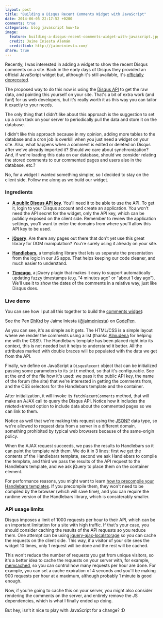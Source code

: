 ```yaml
---
layout: post
title: "Building a Disqus Recent Comments Widget with JavaScript"
date: 2014-06-05 22:17:52 +0200
comments: true
categories: blog javascript how-to
image:
  feature: building-a-disqus-recent-comments-widget-with-javascript.jpg
  credit: Jaime Iniesta Alemán
  creditlink: http://jaimeiniesta.com/
share: true
---
```


Recently, I was interested in adding a widget to show the recent Disqus comments on a site. Back in the early days of Disqus they provided an official JavaScript widget but, although it's still available, it's [officially deprecated](https://help.disqus.com/customer/portal/articles/1179651-widgets).

The proposed way to do this now is using the [Disqus API](https://disqus.com/api/docs/) to get the raw data, and painting this yourself on your site. That's a bit of extra work (and fun!) for us web developers, but it's really worth it as this way you can tailor it exactly to your needs.

The only thing that I didn't like about this approach is the suggestion to set up a cron task on your server to periodically pull the data and store it on the database.

I didn't like this approach because in my opinion, adding more tables to the database and a cron job is overkill when you just need a widget on your site. Also, what happens when a comment is edited or deleted on Disqus after we've already imported it? Should we care about synchronization? And, if we're loading this data on our database, should we consider relating the stored comments to our commented pages and users also in the database, etc.?

No, for a widget I wanted something simpler, so I decided to stay on the client side. Follow me along as we build our widget.

### Ingredients

* **[A public Disqus API key](https://disqus.com/api/applications/)**. You'll need it to be able to use the API. To get it, login to your Disqus account and create an application. You won't need the API secret for the widget, only the API key, which can be publicly exposed on the client side. Remember to review the application settings, you'll want to enter the domains from where you'll allow this API key to be used.


* **[jQuery](http://jquery.com)**. Are there any pages out there that don't yet use this great library for DOM manipulation? You're surely using it already on your site.


* **[Handlebars](http://handlebarsjs.com)**, a templating library that lets us separate the presentation from the logic in our JS apps. That helps keeping our code cleaner, and much easier to understand.


* **[Timeago](http://timeago.yarp.com)**, a jQuery plugin that makes it easy to support automatically updating fuzzy timestamps (e.g. "4 minutes ago" or "about 1 day ago"). We'll use it to show the dates of the comments in a relative way, just like Disqus does.

### Live demo

You can see how I put all this together to build the [comments widget](http://codepen.io/jaimeiniesta/pen/DhKrd):

<p data-height="600" data-theme-id="0" data-slug-hash="DhKrd" data-default-tab="result" class='codepen'>See the Pen <a href='http://codepen.io/jaimeiniesta/pen/DhKrd/'>DhKrd</a> by Jaime Iniesta (<a href='http://codepen.io/jaimeiniesta'>@jaimeiniesta</a>) on <a href='http://codepen.io'>CodePen</a>.</p>
<script async src="//codepen.io/assets/embed/ei.js"></script>

As you can see, it's as simple as it gets. The HTML/CSS is a simple layout where we render the comments using a list (thanks [Almudena](http://murtra.net) for helping me with the CSS!). The Handlebars template has been placed right into its context, this is not needed but it helps to understand it better. All the attributes marked with double braces will be populated with the data we get from the API.

Finally, we define on JavaScript a `DisqusRecent` object that can be initialized passing some parameters to its `init` method, so that it's configurable. See at the end of the file how it's used: we pass it the public API key, the name of the forum (the site) that we're interested in getting the comments from, and the CSS selectors for the Handlebars template and the container.

After initialization, it will invoke its `fetchRecentComments` method, that will make an AJAX call to query the Disqus API. Notice how it includes the _related=thread_ option to include data about the commented pages so we can link to them.

Notice as well that we're making this request using the [JSONP](http://en.wikipedia.org/wiki/JSONP) data type, so we're allowed to request data from a server in a different domain, something prohibited by typical web browsers because of the same-origin policy.

When the AJAX request succeeds, we pass the results to Handlebars so it can paint the template with them. We do it in 3 lines: first we get the contents of the Handlebars template, second we ask Handlebars to compile the template, and third we pass the results of the API request to the Handlebars template, and we ask jQuery to place them on the container element.

For performance reasons, you might want to learn [how to precompile your Handlebars templates](http://handlebarsjs.com/precompilation.html). If you precompile them, they won't need to be compiled by the browser (which will save time), and you can require the runtime version of the Handlebars library, which is considerably smaller.

### API usage limits

Disqus imposes a limit of 1000 requests per hour to their API, which can be an important limitation for a site with high traffic. If that's your case, you should consider caching the results of the API requests so you reduce them. One attempt can be using [jquery-ajax-localstorage](https://github.com/paulirish/jquery-ajax-localstorage-cache) so you can cache the requests on the client side. This way, if a visitor of your site sees the widget 10 times, only 1 request will be done and the rest will be cached.

This won't reduce the number of requests you get from unique visitors, so it's a better idea to cache the requests on your server with, for example, [memcached](http://memcached.org/), so you can control how many requests per hour are done. For example, you can set a cache expiration of 4 seconds and you'll be making 900 requests per hour at a maximum, although probably 1 minute is good enough.

Now, if you're going to cache this on your server, you might also consider rendering the comments on the server, and entirely remove the JS dependencies, which is what I finally ended up doing.

But hey, isn't it nice to play with JavaScript for a change? :D
